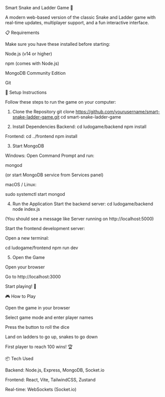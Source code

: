 Smart Snake and Ladder Game 🎲

A modern web-based version of the classic Snake and Ladder game with real-time updates, multiplayer support, and a fun interactive interface.

📋 Requirements

Make sure you have these installed before starting:

Node.js
 (v14 or higher)

npm
 (comes with Node.js)

MongoDB Community Edition

Git

🚀 Setup Instructions

Follow these steps to run the game on your computer:

1. Clone the Repository
git clone https://github.com/yourusername/smart-snake-ladder-game.git
cd smart-snake-ladder-game

2. Install Dependencies
Backend:
cd ludogame/backend
npm install

Frontend:
cd ../frontend
npm install

3. Start MongoDB

Windows: Open Command Prompt and run:

mongod


(or start MongoDB service from Services panel)

macOS / Linux:

sudo systemctl start mongod

4. Run the Application
Start the backend server:
cd ludogame/backend
node index.js


(You should see a message like Server running on http://localhost:5000)

Start the frontend development server:

Open a new terminal:

cd ludogame/frontend
npm run dev

5. Open the Game

Open your browser

Go to http://localhost:3000

Start playing! 🎉

🎮 How to Play

Open the game in your browser

Select game mode and enter player names

Press the button to roll the dice

Land on ladders to go up, snakes to go down

First player to reach 100 wins! 🏆

📦 Tech Used

Backend: Node.js, Express, MongoDB, Socket.io

Frontend: React, Vite, TailwindCSS, Zustand

Real-time: WebSockets (Socket.io)
